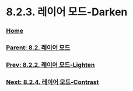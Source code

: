 # 8.2.3. 레이어 모드-Darken

### [Home](./00-home.md)
### [Parent: 8.2. 레이어 모드](./08-02-00-layer-modes.md)
### [Prev: 8.2.2. 레이어 모드-Lighten](./08-02-02-lighten-layer-mode.md)
### [Next: 8.2.4. 레이어 모드-Contrast](./08-02-04-contrast-layer-modes.md)
